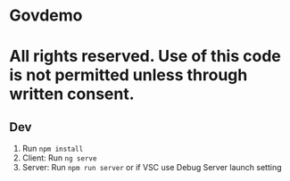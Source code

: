 # Govdemo
# All rights reserved. Use of this code is not permitted unless through written consent. 


## Dev
1. Run `npm install`
1. Client: Run `ng serve`
1. Server: Run `npm run server` or if VSC use Debug Server launch setting

